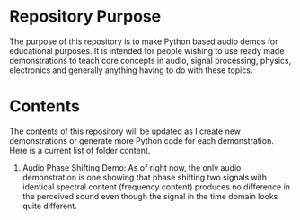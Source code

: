 # Repository Purpose
The purpose of this repository is to make Python based audio demos for educational purposes. It is intended for people wishing to use ready made demonstrations to teach core concepts in audio, signal processing, physics, electronics and generally anything having to do with these topics.

# Contents
The contents of this repository will be updated as I create new demonstrations or generate more Python code for each demonstration. Here is a current list of folder content.

1. Audio Phase Shifting Demo: As of right now, the only audio demonstration is one showing that phase shifting two signals with identical spectral content (frequency content) produces no difference in the perceived sound even though the signal in the time domain looks quite different.
